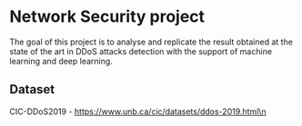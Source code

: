 # Network Security project
The goal of this project is to analyse and replicate the result obtained at the state of the art in DDoS attacks detection with the support of machine learning and deep learning.

## Dataset
CIC-DDoS2019 - https://www.unb.ca/cic/datasets/ddos-2019.html\n
